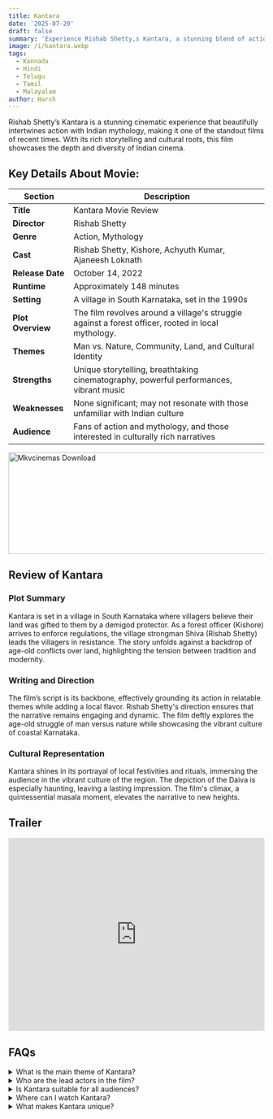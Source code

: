 ```yaml
---
title: Kantara
date: '2025-07-20'
draft: false
summary: 'Experience Rishab Shetty,s Kantara, a stunning blend of action and mythology rooted in Indian culture!'
image: /i/kantara.webp
tags:
  - Kannada
  - Hindi
  - Telugu
  - Tamil
  - Malayalam
author: Harsh
---
```


Rishab Shetty’s Kantara is a stunning cinematic experience that beautifully intertwines action with Indian mythology, making it one of the standout films of recent times. With its rich storytelling and cultural roots, this film showcases the depth and diversity of Indian cinema.

## Key Details About Movie:

| **Section**       | **Description**                                                                                    |
| ----------------- | -------------------------------------------------------------------------------------------------- |
| **Title**         | Kantara Movie Review                                                                               |
| **Director**      | Rishab Shetty                                                                                      |
| **Genre**         | Action, Mythology                                                                                  |
| **Cast**          | Rishab Shetty, Kishore, Achyuth Kumar, Ajaneesh Loknath                                            |
| **Release Date**  | October 14, 2022                                                                                   |
| **Runtime**       | Approximately 148 minutes                                                                          |
| **Setting**       | A village in South Karnataka, set in the 1990s                                                     |
| **Plot Overview** | The film revolves around a village's struggle against a forest officer, rooted in local mythology. |
| **Themes**        | Man vs. Nature, Community, Land, and Cultural Identity                                             |
| **Strengths**     | Unique storytelling, breathtaking cinematography, powerful performances, vibrant music             |
| **Weaknesses**    | None significant; may not resonate with those unfamiliar with Indian culture                       |
| **Audience**      | Fans of action and mythology, and those interested in culturally rich narratives                   |

<a href="https://www.profitableratecpm.com/vbvpd9w3h?key=32fa8307e0db421fc9459d903b211dae">
  <img src="/mkvcinemas-btn.webp" alt="Mkvcinemas Download" width="600" height="200" loading="lazy">
</a>

## Review of Kantara

### Plot Summary

Kantara is set in a village in South Karnataka where villagers believe their land was gifted to them by a demigod protector. As a forest officer (Kishore) arrives to enforce regulations, the village strongman Shiva (Rishab Shetty) leads the villagers in resistance. The story unfolds against a backdrop of age-old conflicts over land, highlighting the tension between tradition and modernity.

### Writing and Direction

The film’s script is its backbone, effectively grounding its action in relatable themes while adding a local flavor. Rishab Shetty's direction ensures that the narrative remains engaging and dynamic. The film deftly explores the age-old struggle of man versus nature while showcasing the vibrant culture of coastal Karnataka.

### Cultural Representation

Kantara shines in its portrayal of local festivities and rituals, immersing the audience in the vibrant culture of the region. The depiction of the Daiva is especially haunting, leaving a lasting impression. The film's climax, a quintessential masala moment, elevates the narrative to new heights.

## Trailer

<iframe width="100%" height="380" src="https://www.youtube.com/embed/8mrVmf239GU?si=wUnFS-y9GqLOLTnZ" title={title} frameborder="0" allow="accelerometer; autoplay; clipboard-write; encrypted-media; gyroscope; picture-in-picture; web-share" referrerpolicy="strict-origin-when-cross-origin" allowfullscreen loading="lazy"></iframe>

## FAQs

<details>
  <summary>What is the main theme of Kantara?</summary>
  <p>The film explores the conflict between man and nature, community struggles, and the importance of cultural identity.</p>
</details>

<details>
  <summary>Who are the lead actors in the film?</summary>
  <p>The film stars Rishab Shetty, Kishore, Achyuth Kumar, and Ajaneesh Loknath.</p>
</details>

<details>
  <summary>Is Kantara suitable for all audiences?</summary>
  <p>While it has broad appeal, those unfamiliar with Indian culture may find some elements challenging.</p>
</details>

<details>
  <summary>Where can I watch Kantara?</summary>
  <p>Kantara is currently in theaters; check local listings for showtimes.</p>
</details>

<details>
  <summary>What makes Kantara unique?</summary>
  <p>Its original storytelling, cultural depth, and seamless blend of action with mythology set it apart from other films.</p>
</details>
